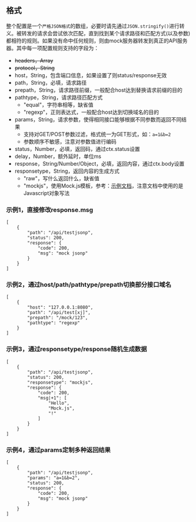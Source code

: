 ## 格式

整个配置是一个`严格JSON格式`的数组，必要时请先通过`JSON.stringify()`进行转义。被转发的请求会尝试依次匹配，直到找到某个请求路径和匹配方式(以及参数)都相符的规则。如果没有命中任何规则，则由mock服务器转发到真正的API服务器。其中每一项配置规则支持的字段为：
- ~~headers，Array~~
- ~~protocol，String~~
- host，String，包含端口信息，如果设置了则status/response无效
- path，String，必填，请求路径
- prepath，String，请求路径前缀，一般配合host达到替换请求前缀的目的
- pathtype，String，请求路径匹配方式
    - "equal"，字符串相等，缺省值
    - "regexp"，正则表达式，一般配合host达到切换域名的目的
- params，String，请求参数，使得相同接口能够根据不同参数而返回不同结果
    - 支持对GET/POST参数过滤，格式统一为GET形式，如：`a=1&b=2`
    - 参数顺序不敏感，注意对参数值进行编码
- status，Number，必填，返回码，通过ctx.status设置
- delay，Number，额外延时，单位ms
- response，String/Number/Object，必填，返回内容，通过ctx.body设置
- responsetype，String，返回内容的生成方式
    - "raw"，写什么返回什么，缺省值
    - "mockjs"，使用Mock.js模板，参考：[示例文档](http://mockjs.com/examples.html)，注意文档中使用的是Javascript对象写法

### 示例1，直接修改response.msg

```
[
    {
        "path": "/api/testjsonp",
        "status": 200,
        "response": {
            "code": 200,
            "msg": "mock jsonp"
        }
    }
]
```

### 示例2，通过host/path/pathtype/prepath切换部分接口域名

```
[
    {
        "host": "127.0.0.1:8080",
        "path": "/api/test[xj]",
        "prepath": "/mock/123",
        "pathtype": "regexp"
    }
]
```
### 示例3，通过responsetype/response随机生成数据

```
[
    {
        "path": "/api/testjsonp",
        "status": 200,
        "responsetype": "mockjs",
        "response": {
            "code": 200,
            "msg|+1": [
                "Hello",
                "Mock.js",
                "!"
            ]
        }
    }
]
```

### 示例4，通过params定制多种返回结果

```
[
    {
        "path": "/api/testjsonp",
        "params": "a=1&b=2",
        "status": 200,
        "response": {
            "code": 200,
            "msg": "mock jsonp"
        }
    }
]
```
